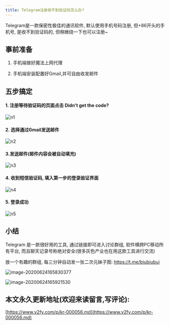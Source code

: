 ```yaml
---
title: Telegram注册收不到验证码怎么办?
---
```




Telegram是一款保密性极佳的通讯软件, 默认使用手机号码注册, 但+86开头的手机号, 是收不到验证码的, 但稍微绕一下也可以注册~



## 事前准备

1. 手机端做好魔法上网代理 

2. 手机端安装配置好Gmail,并可自由收发邮件



## 五步搞定



#### 1. 注册等待验证码的页面点击 Didn't get the code?



![n1](https://www.v2fy.com/asset/0i/jikemiji/jikemiji-md/kr-000056.assets/n1.png)



#### 2. 选择通过Gmail发送邮件



![n2](https://www.v2fy.com/asset/0i/jikemiji/jikemiji-md/kr-000056.assets/n2-2989565.png)



####  3.发送邮件(邮件内容会被自动填充)

![n3](https://www.v2fy.com/asset/0i/jikemiji/jikemiji-md/kr-000056.assets/n3.png)



####  4. 收到短信验证码, 填入第一步的登录验证界面



![n4](https://www.v2fy.com/asset/0i/jikemiji/jikemiji-md/kr-000056.assets/n4.png)

#### 5. 登录成功



![n5](https://www.v2fy.com/asset/0i/jikemiji/jikemiji-md/kr-000056.assets/n5.png)









## 小结

Telegram 是一款很好用的工具, 通过链接即可进入讨论群组, 软件横跨PC移动所有平台, 而且聊天记录号称绝对安全(很多灰色产业也在用这款工具进行交流)



放一个有趣的群组, 每三分钟自动发一张二次元妹子图: https://t.me/biubiubui



![image-20200624165830377](https://www.v2fy.com/asset/0i/jikemiji/jikemiji-md/kr-000056.assets/image-20200624165830377.png)

![image-20200624165921530](https://www.v2fy.com/asset/0i/jikemiji/jikemiji-md/kr-000056.assets/image-20200624165921530.png)
## 本文永久更新地址(欢迎来读留言,写评论):

[https://www.v2fy.com/p/kr-000056.md](https://www.v2fy.com/p/kr-000056.md)
